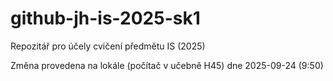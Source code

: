 # github-jh-is-2025-sk1
Repozitář pro účely cvičení předmětu IS (2025)

Změna provedena na lokále (počítač v učebně H45) dne 2025-09-24 (9:50)